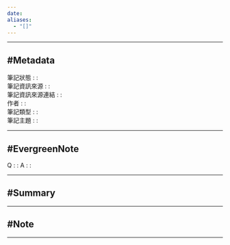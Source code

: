 ```yaml
---
date: 
aliases:
  - "[]"
---
```

---
#Metadata
---
筆記狀態 : : <br>
筆記資訊來源 : : <br>
筆記資訊來源連結 : : <br>
作者 : :<br>
筆記類型 : :<br>
筆記主題 : :<br>

---
#EvergreenNote
---
Q : :
A : :

---
#Summary
---






---
#Note 
---






---



